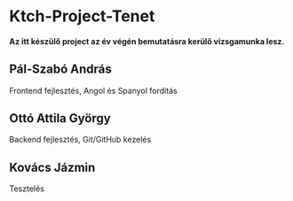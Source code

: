 <h1>Ktch-Project-Tenet</h1>
<h4>Az itt készülő project az év végén bemutatásra kerülő vizsgamunka lesz.</h4>
<h2>Pál-Szabó András</h2>
<p>Frontend fejlesztés, Angol és Spanyol fordítás</p>
<h2>Ottó Attila György</h2>
<p>Backend fejlesztés, Git/GitHub kezelés</p>
<h2>Kovács Jázmin</h2>
<p>Tesztelés</p>
